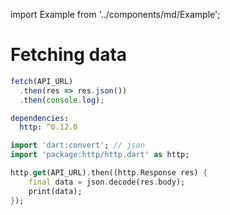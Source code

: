 import Example from '../components/md/Example';

# Fetching data

<Example reactnative>

```js
fetch(API_URL)
  .then(res => res.json())
  .then(console.log);
```

</Example>

<Example flutter>

```yaml
dependencies:
  http: ^0.12.0
```

```dart
import 'dart:convert'; // json
import 'package:http/http.dart' as http;

http.get(API_URL).then((http.Response res) {
    final data = json.decode(res.body);
    print(data);
});

```

</Example>
